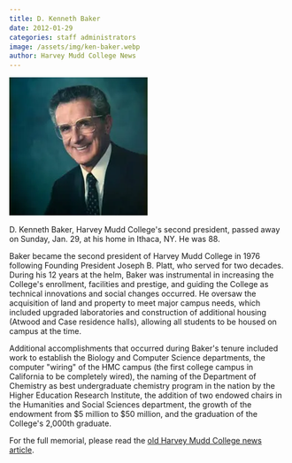 ```yaml
---
title: D. Kenneth Baker
date: 2012-01-29
categories: staff administrators
image: /assets/img/ken-baker.webp
author: Harvey Mudd College News
---
```

![D. Kenneth Baker](/assets/img/ken-baker.webp)

D. Kenneth Baker, Harvey Mudd College's second president, passed away on Sunday, Jan. 29, at his home in Ithaca, NY. He was 88.

Baker became the second president of Harvey Mudd College in 1976 following Founding President Joseph B. Platt, who served for two decades. During his 12 years at the helm, Baker was instrumental in increasing the College's enrollment, facilities and prestige, and guiding the College as technical innovations and social changes occurred. He oversaw the acquisition of land and property to meet major campus needs, which included upgraded laboratories and construction of additional housing (Atwood and Case residence halls), allowing all students to be housed on campus at the time.

Additional accomplishments that occurred during Baker's tenure included work to establish the Biology and Computer Science departments, the computer "wiring" of the HMC campus (the first college campus in California to be completely wired), the naming of the Department of Chemistry as best undergraduate chemistry program in the nation by the Higher Education Research Institute, the addition of two endowed chairs in the Humanities and Social Sciences department, the growth of the endowment from $5 million to $50 million, and the graduation of the College's 2,000th graduate.

For the full memorial, please read the [old Harvey Mudd College news article](https://www.hmc.edu/old-news/baker-ken-death-20112.php).
